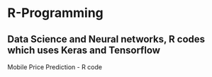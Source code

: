 # R-Programming
Data Science and Neural networks, R codes which uses Keras and Tensorflow
---
Mobile Price Prediction - R code
